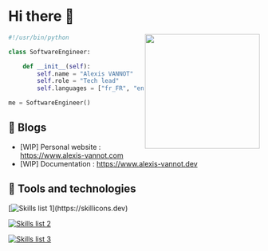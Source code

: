 # Hi there 👋

<img align='right' src="https://media.giphy.com/media/M9gbBd9nbDrOTu1Mqx/giphy.gif" width="230">

```python
#!/usr/bin/python

class SoftwareEngineer:

    def __init__(self):
        self.name = "Alexis VANNOT"
        self.role = "Tech lead"
        self.languages = ["fr_FR", "en_US"]

me = SoftwareEngineer()
```

## 📝 Blogs

- [WIP] Personal website : https://www.alexis-vannot.com
- [WIP] Documentation : https://www.alexis-vannot.dev

## 🚀 Tools and technologies

[![Skills list 1](https://skillicons.dev/icons?i=docker,git,github,gitlab,postgres,cloudflare,gcp,aws,prometheus,grafana,linux,regex,)](https://skillicons.dev)

[![Skills list 2](https://skillicons.dev/icons?i=vscode,postman,visualstudio,idea)](https://skillicons.dev)

[![Skills list 3](https://skillicons.dev/icons?i=py,c,md,java,html,css,cpp,bash)](https://skillicons.dev)
